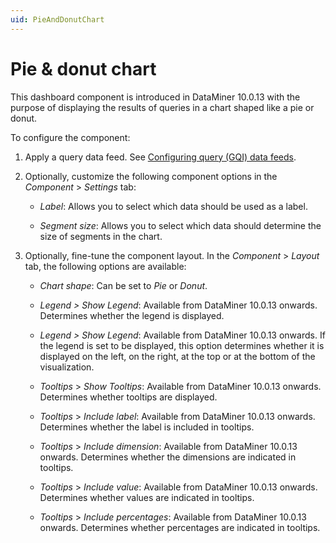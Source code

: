 ```yaml
---
uid: PieAndDonutChart
---
```


# Pie & donut chart

This dashboard component is introduced in DataMiner 10.0.13 with the purpose of displaying the results of queries in a chart shaped like a pie or donut.

To configure the component:

1. Apply a query data feed. See [Configuring query (GQI) data feeds](xref:Configuring_GQI_feeds).

1. Optionally, customize the following component options in the *Component* > *Settings* tab:

   - *Label*: Allows you to select which data should be used as a label.

   - *Segment size*: Allows you to select which data should determine the size of segments in the chart.

1. Optionally, fine-tune the component layout. In the *Component* > *Layout* tab, the following options are available:

   - *Chart shape*: Can be set to *Pie* or *Donut*.

   - *Legend \> Show Legend*: Available from DataMiner 10.0.13 onwards. Determines whether the legend is displayed.

   - *Legend \> Show Legend*: Available from DataMiner 10.0.13 onwards. If the legend is set to be displayed, this option determines whether it is displayed on the left, on the right, at the top or at the bottom of the visualization.

   - *Tooltips* > *Show Tooltips*: Available from DataMiner 10.0.13 onwards. Determines whether tooltips are displayed.

   - *Tooltips* > *Include label*: Available from DataMiner 10.0.13 onwards. Determines whether the label is included in tooltips.

   - *Tooltips* > *Include dimension*: Available from DataMiner 10.0.13 onwards. Determines whether the dimensions are indicated in tooltips.

   - *Tooltips* > *Include value*: Available from DataMiner 10.0.13 onwards. Determines whether values are indicated in tooltips.

   - *Tooltips* > *Include percentages*: Available from DataMiner 10.0.13 onwards. Determines whether percentages are indicated in tooltips.
